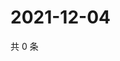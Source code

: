 # 2021-12-04

共 0 条

<!-- BEGIN WEIBO -->
<!-- 最后更新时间 Sat Dec 04 2021 10:22:23 GMT+0800 (China Standard Time) -->

<!-- END WEIBO -->
